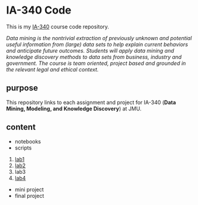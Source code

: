 # IA-340 Code

This is my [IA-340](https://catalog.jmu.edu/preview_course_nopop.php?catoid=50&coid=258336) course code repository.

*Data mining is the nontrivial extraction of previously unknown and potential useful information from (large) data sets to help explain current behaviors and anticipate future outcomes. Students will apply data mining and knowledge discovery methods to data sets from business, industry and government. The course is team oriented, project based and grounded in the relevant legal and ethical context.*

## purpose

This repository links to each assignment and project for IA-340 (**Data Mining, Modeling, and Knowledge Discovery**) at JMU. 

## content

- notebooks
- scripts

1. [lab1](https://github.com/Harrell-44TIS/IA-340/blob/main/lab1.ipynb)
2. [lab2](https://github.com/Harrell-44TIS/IA-340/blob/main/lab2.ipynb)
3. lab3
4. [lab4](https://github.com/Harrell-44TIS/IA-340/blob/main/Collect_Census_Data.ipynb)

- mini project
- final project
